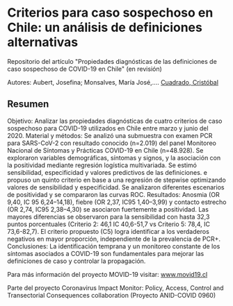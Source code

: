 # Criterios para caso sospechoso en Chile: un análisis de definiciones alternativas
Repositorio del artículo "Propiedades diagnósticas de las definiciones de caso sospechoso de COVID-19 en Chile" (en revisión)

Autores: Aubert, Josefina; Monsalves, María José,.... [Cuadrado, Cristóbal](http://github.com/ccuadradon)

## Resumen
Objetivo: Analizar las propiedades diagnósticas de cuatro criterios de caso sospechoso para COVID-19 utilizados en Chile entre marzo y junio del 2020.
Material y métodos: Se analizó una submuestra con examen PCR para SARS-CoV-2 con resultado conocido (n=2.019) del panel Monitoreo Nacional de Síntomas y Prácticas COVID-19 en Chile (n=48.928). Se exploraron variables demográficas, síntomas y signos, y la asociación con la positividad mediante regresión logística multivariada. Se estimó sensibilidad, especificidad y valores predictivos de las definiciones. e propuso un quinto criterio en base a una regresión de stepwise optimizando valores de sensibilidad y especificidad. Se analizaron diferentes escenarios de positividad y se compararon las curvas ROC.
Resultados: Anosmia (OR 9,40, IC 95 6,24–14,18), fiebre (OR 2,37, IC95 1,40–3,99) y contacto estrecho (OR 2,74, IC95 2,38–4,30) se asociaron fuertemente a positividad. Las mayores diferencias se observaron para la sensibilidad con hasta 32,3 puntos porcentuales (Criterio 2: 46,1 IC 40,6-51,7 vs Criterio 5: 78,4, IC 73,6-82,7). El criterio propuesto (C5) logra identificar a los verdaderos negativos en mayor proporción, independiente de la prevalencia de PCR+.
Conclusiones: La identificación temprana y un monitoreo constante de los síntomas asociados a COVID-19 son fundamentales para mejorar las definiciones de caso y controlar la propagación.

Para más información del proyecto MOVID-19 visitar: www.movid19.cl

Parte del proyecto Coronavirus Impact Monitor: Policy, Access, Control and Transectorial Consequences collaboration (Proyecto ANID-COVID 0960)
